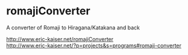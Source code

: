 # romajiConverter
A converter of Romaji to Hiragana/Katakana and back

http://www.eric-kaiser.net/romajiConverter  
http://www.eric-kaiser.net/?p=projects&s=programs#romaji-converter
